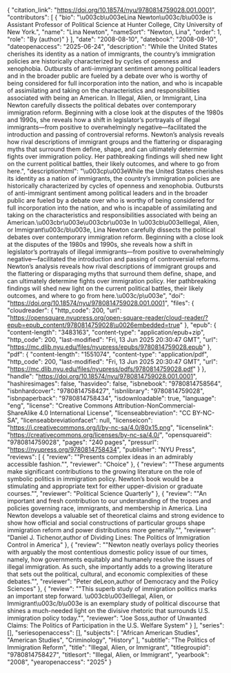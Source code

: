 {
   "citation_link": "https://doi.org/10.18574/nyu/9780814759028.001.0001",
   "contributors": [
     {
       "bio": "\u003cb\u003eLina Newton\u003c/b\u003e is Assistant Professor of Political Science at Hunter College, City University of New York.",
       "name": "Lina Newton",
       "nameSort": "Newton, Lina",
       "order": 1,
       "role": "By (author)"
     }
   ],
   "date": "2008-08-10",
   "datebook": "2008-08-10",
   "dateopenaccess": "2025-06-24",
   "description": "While the United States cherishes its identity as a nation of immigrants, the country’s immigration policies are historically characterized by cycles of openness and xenophobia. Outbursts of anti-immigrant sentiment among political leaders and in the broader public are fueled by a debate over who is worthy of being considered for full incorporation into the nation, and who is incapable of assimilating and taking on the characteristics and responsibilities associated with being an American. In Illegal, Alien, or Immigrant, Lina Newton carefully dissects the political debates over contemporary immigration reform. Beginning with a close look at the disputes of the 1980s and 1990s, she reveals how a shift in legislator’s portrayals of illegal immigrants—from positive to overwhelmingly negative—facilitated the introduction and passing of controversial reforms. Newton’s analysis reveals how rival descriptions of immigrant groups and the flattering or disparaging myths that surround them define, shape, and can ultimately determine fights over immigration policy. Her pathbreaking findings will shed new light on the current political battles, their likely outcomes, and where to go from here.",
   "descriptionhtml": "\u003cp\u003eWhile the United States cherishes its identity as a nation of immigrants, the country’s immigration policies are historically characterized by cycles of openness and xenophobia. Outbursts of anti-immigrant sentiment among political leaders and in the broader public are fueled by a debate over who is worthy of being considered for full incorporation into the nation, and who is incapable of assimilating and taking on the characteristics and responsibilities associated with being an American.\u003cbr\u003e\u003cbr\u003e In \u003cb\u003eIllegal, Alien, or Immigrant\u003c/b\u003e, Lina Newton carefully dissects the political debates over contemporary immigration reform. Beginning with a close look at the disputes of the 1980s and 1990s, she reveals how a shift in legislator’s portrayals of illegal immigrants—from positive to overwhelmingly negative—facilitated the introduction and passing of controversial reforms. Newton’s analysis reveals how rival descriptions of immigrant groups and the flattering or disparaging myths that surround them define, shape, and can ultimately determine fights over immigration policy. Her pathbreaking findings will shed new light on the current political battles, their likely outcomes, and where to go from here.\u003c/p\u003e",
   "doi": "https://doi.org/10.18574/nyu/9780814759028.001.0001",
   "files": {
     "cloudreader": {
       "http_code": 200,
       "url": "https://opensquare.nyupress.org/open-square-reader/cloud-reader/?epub=epub_content/9780814759028\u0026embedded=true"
     },
     "epub": {
       "content-length": "3483163",
       "content-type": "application/epub+zip",
       "http_code": 200,
       "last-modified": "Fri, 13 Jun 2025 20:30:47 GMT",
       "url": "https://mc.dlib.nyu.edu/files/nyupress/epubs/9780814759028.epub"
     },
     "pdf": {
       "content-length": "1551074",
       "content-type": "application/pdf",
       "http_code": 200,
       "last-modified": "Fri, 13 Jun 2025 20:30:47 GMT",
       "url": "https://mc.dlib.nyu.edu/files/nyupress/pdfs/9780814759028.pdf"
     }
   },
   "handle": "https://doi.org/10.18574/nyu/9780814759028.001.0001",
   "hashiresimages": false,
   "hasvideo": false,
   "isbnebook": "9780814758564",
   "isbnhardcover": "9780814758427",
   "isbnlibrary": "9780814759028",
   "isbnpaperback": "9780814758434",
   "isdownloadable": true,
   "language": "eng",
   "license": "Creative Commons Attribution-NonCommercial-ShareAlike 4.0 International License",
   "licenseabbreviation": "CC BY-NC-SA",
   "licenseabbreviationfacet": null,
   "licenseicon": "https://i.creativecommons.org/l/by-nc-sa/4.0/80x15.png",
   "licenselink": "https://creativecommons.org/licenses/by-nc-sa/4.0/",
   "opensquareid": "9780814759028",
   "pages": "240 pages",
   "pressurl": "https://nyupress.org/9780814758434",
   "publisher": "NYU Press",
   "reviews": [
     {
       "review": "\"Presents complex ideas in an admirably accessible fashion.\"",
       "reviewer": "Choice"
     },
     {
       "review": "\"These arguments make significant contributions to the growing literature on the role of symbolic politics in immigration policy. Newton’s book would be a stimulating and appropriate text for either upper-division or graduate courses.\"",
       "reviewer": "Political Science Quarterly"
     },
     {
       "review": "\"An important and fresh contribution to our understanding of the tropes and policies governing race, immigrants, and membership in America. Lina Newton develops a valuable set of theoretical claims and strong evidence to show how official and social constructions of particular groups shape immigration reform and power distributions more generally.\"",
       "reviewer": "Daniel J. Tichenor,author of Dividing Lines: The Politics of Immigration Control in America"
     },
     {
       "review": "\"Newton neatly overlays policy theories with arguably the most contentious domestic policy issue of our times, namely, how governments equitably and humanely resolve the issues of illegal immigration. As such, she importantly adds to a growing literature that sets out the political, cultural, and economic complexities of these debates.\"",
       "reviewer": "Peter deLeon,author of Democracy and the Policy Sciences"
     },
     {
       "review": "\"This superb study of immigration politics marks an important step forward. \u003cb\u003eIllegal, Alien, or Immigrant\u003c/b\u003e is an exemplary study of political discourse that shines a much-needed light on the divisive rhetoric that surrounds U.S. immigration policy today.\"",
       "reviewer": "Joe Soss,author of Unwanted Claims: The Politics of Participation in the U.S. Welfare System"
     }
   ],
   "series": [],
   "seriesopenaccess": [],
   "subjects": [
     "African American Studies",
     "American Studies",
     "Criminology",
     "History"
   ],
   "subtitle": "The Politics of Immigration Reform",
   "title": "Illegal, Alien, or Immigrant",
   "titlegroupid": "9780814758427",
   "titlesort": "Illegal, Alien, or Immigrant",
   "yearbook": "2008",
   "yearopenaccess": "2025"
 }
